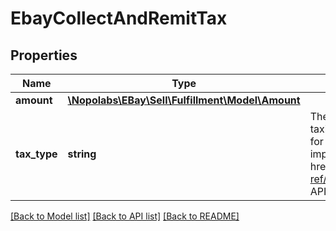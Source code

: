 # EbayCollectAndRemitTax

## Properties
Name | Type | Description | Notes
------------ | ------------- | ------------- | -------------
**amount** | [**\Nopolabs\EBay\Sell\Fulfillment\Model\Amount**](Amount.md) |  | [optional] 
**tax_type** | **string** | The type of tax that eBay will collect and remit to the taxing authority. See the TaxTypeEnum type definition for more information about each tax type. For implementation help, refer to &lt;a href&#x3D;&#39;https://developer.ebay.com/devzone/rest/api-ref/fulfillment/types/TaxTypeEnum.html&#39;&gt;eBay API documentation&lt;/a&gt; | [optional] 

[[Back to Model list]](../README.md#documentation-for-models) [[Back to API list]](../README.md#documentation-for-api-endpoints) [[Back to README]](../README.md)



